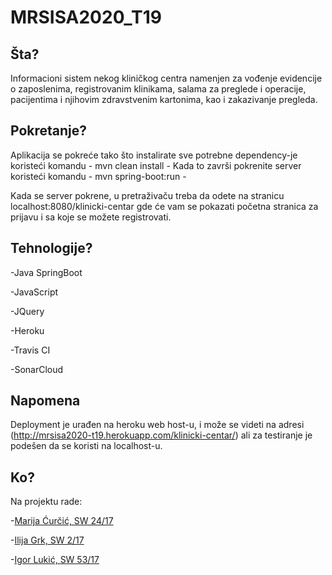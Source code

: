 # MRSISA2020_T19

## Šta?
Informacioni sistem nekog kliničkog centra namenjen za vođenje evidencije
o zaposlenima, registrovanim klinikama, salama za preglede i operacije,
pacijentima i njihovim zdravstvenim kartonima, kao i zakazivanje pregleda.

## Pokretanje?
Aplikacija se pokreće tako što instalirate sve potrebne dependency-je koristeći komandu - mvn clean install - 
Kada to završi pokrenite server koristeći komandu - mvn spring-boot:run -

Kada se server pokrene, u pretraživaču treba da odete na stranicu localhost:8080/klinicki-centar gde će vam se pokazati početna stranica za prijavu i sa koje se možete registrovati.

## Tehnologije?
-Java SpringBoot

-JavaScript

-JQuery

-Heroku

-Travis CI

-SonarCloud

## Napomena
Deployment je urađen na heroku web host-u, i može se videti na adresi (http://mrsisa2020-t19.herokuapp.com/klinicki-centar/) ali za testiranje je podešen da se koristi na localhost-u.

## Ko?
Na projektu rade:

-[Marija Ćurčić, SW 24/17](https://github.com/marijacurcic7)

-[Ilija Grk, SW 2/17](https://github.com/GDBxNS)

-[Igor Lukić, SW 53/17](https://github.com/cigor99)

